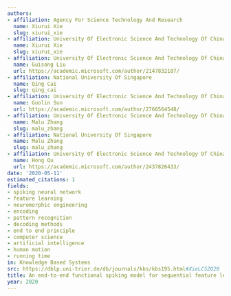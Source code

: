 ```yaml
---
authors:
- affiliation: Agency For Science Technology And Research
  name: Xiurui Xie
  slug: xiurui_xie
- affiliation: University Of Electronic Science And Technology Of China
  name: Xiurui Xie
  slug: xiurui_xie
- affiliation: University Of Electronic Science And Technology Of China
  name: Guisong Liu
  url: https://academic.microsoft.com/author/2147832107/
- affiliation: National University Of Singapore
  name: Qing Cai
  slug: qing_cai
- affiliation: University Of Electronic Science And Technology Of China
  name: Guolin Sun
  url: https://academic.microsoft.com/author/2766564548/
- affiliation: University Of Electronic Science And Technology Of China
  name: Malu Zhang
  slug: malu_zhang
- affiliation: National University Of Singapore
  name: Malu Zhang
  slug: malu_zhang
- affiliation: University Of Electronic Science And Technology Of China
  name: Hong Qu
  url: https://academic.microsoft.com/author/2437826433/
date: '2020-05-11'
estimated_citations: 1
fields:
- spiking neural network
- feature learning
- neuromorphic engineering
- encoding
- pattern recognition
- decoding methods
- end to end principle
- computer science
- artificial intelligence
- human motion
- running time
in: Knowledge Based Systems
src: https://dblp.uni-trier.de/db/journals/kbs/kbs195.html#XieLCSZQ20
title: An end-to-end functional spiking model for sequential feature learning
year: 2020
---
```

